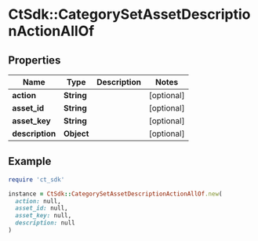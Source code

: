 # CtSdk::CategorySetAssetDescriptionActionAllOf

## Properties

| Name | Type | Description | Notes |
| ---- | ---- | ----------- | ----- |
| **action** | **String** |  | [optional] |
| **asset_id** | **String** |  | [optional] |
| **asset_key** | **String** |  | [optional] |
| **description** | **Object** |  | [optional] |

## Example

```ruby
require 'ct_sdk'

instance = CtSdk::CategorySetAssetDescriptionActionAllOf.new(
  action: null,
  asset_id: null,
  asset_key: null,
  description: null
)
```

